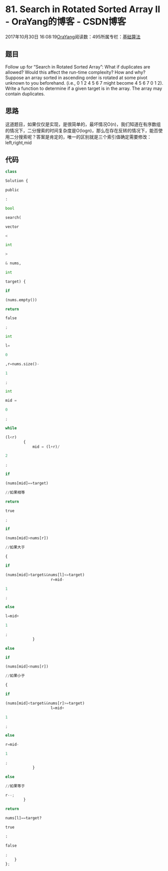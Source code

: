 
# 81. Search in Rotated Sorted Array II - OraYang的博客 - CSDN博客

2017年10月30日 16:08:19[OraYang](https://me.csdn.net/u010665216)阅读数：495所属专栏：[基础算法](https://blog.csdn.net/column/details/16604.html)



## 题目
Follow up for “Search in Rotated Sorted Array”:
What if duplicates are allowed?
Would this affect the run-time complexity? How and why?
Suppose an array sorted in ascending order is rotated at some pivot unknown to you beforehand.
(i.e., 0 1 2 4 5 6 7 might become 4 5 6 7 0 1 2).
Write a function to determine if a given target is in the array.
The array may contain duplicates.
## 思路
这道题目，如果仅仅是实现，是很简单的，最坏情况O(n)，我们知道在有序数组的情况下，二分搜索的时间复杂度是O(logn)，那么在存在反转的情况下，能否使用二分搜索呢？答案是肯定的，唯一的区别就是三个索引值确定需要修改：left,right,mid
## 代码
```python
class
```
```python
Solution {
```
```python
public
```
```python
:
```
```python
bool
```
```python
search(
```
```python
vector
```
```python
<
```
```python
int
```
```python
>
```
```python
& nums,
```
```python
int
```
```python
target) {
```
```python
if
```
```python
(nums.empty())
```
```python
return
```
```python
false
```
```python
;
```
```python
int
```
```python
l=
```
```python
0
```
```python
,r=nums.size()-
```
```python
1
```
```python
;
```
```python
int
```
```python
mid =
```
```python
0
```
```python
;
```
```python
while
```
```python
(l<r)
        {
            mid = (l+r)/
```
```python
2
```
```python
;
```
```python
if
```
```python
(nums[mid]==target)
```
```python
//如果相等
```
```python
return
```
```python
true
```
```python
;
```
```python
if
```
```python
(nums[mid]>nums[r])
```
```python
//如果大于
```
```python
{
```
```python
if
```
```python
(nums[mid]>target&&nums[l]<=target)
                    r=mid-
```
```python
1
```
```python
;
```
```python
else
```
```python
l=mid+
```
```python
1
```
```python
;
            }
```
```python
else
```
```python
if
```
```python
(nums[mid]<nums[r])
```
```python
//如果小于
```
```python
{
```
```python
if
```
```python
(nums[mid]<target&&nums[r]>=target)
                    l=mid+
```
```python
1
```
```python
;
```
```python
else
```
```python
r=mid-
```
```python
1
```
```python
;
            }
```
```python
else
```
```python
//如果等于
```
```python
r--;
        }
```
```python
return
```
```python
nums[l]==target?
```
```python
true
```
```python
:
```
```python
false
```
```python
;
    }
};
```


